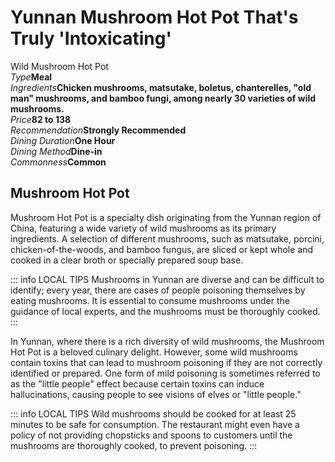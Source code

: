 # Yunnan Mushroom Hot Pot That's Truly 'Intoxicating'

<Chinese word="野生菌火锅">
<template #pinyin>yě shēng jūn huǒ guō</template>
Wild Mushroom Hot Pot
</Chinese>

<Description>
<div><i>Type</i><b>Meal</b></div>
<div long><i>Ingredients</i><b>Chicken mushrooms, matsutake, boletus, chanterelles, "old man" mushrooms, and bamboo fungi, among nearly 30 varieties of wild mushrooms.</b></div>
<div><i>Price</i><b><CNY>82</CNY> to <CNY>138</CNY></b></div>
<div><i>Recommendation</i><b>Strongly Recommended</b></div>
<div><i>Dining Duration</i><b>One Hour</b></div>
<div><i>Dining Method</i><b>Dine-in</b></div>
<div><i>Commonness</i><b>Common</b></div>
</Description>

## Mushroom Hot Pot

Mushroom Hot Pot is a specialty dish originating from the Yunnan region of China, featuring a wide variety of wild mushrooms as its primary ingredients. A selection of different mushrooms, such as matsutake, porcini, chicken-of-the-woods, and bamboo fungus, are sliced or kept whole and cooked in a clear broth or specially prepared soup base.

::: info LOCAL TIPS
Mushrooms in Yunnan are diverse and can be difficult to identify; every year, there are cases of people poisoning themselves by eating mushrooms. It is essential to consume mushrooms under the guidance of local experts, and the mushrooms must be thoroughly cooked.
:::

In Yunnan, where there is a rich diversity of wild mushrooms, the Mushroom Hot Pot is a beloved culinary delight. However, some wild mushrooms contain toxins that can lead to mushroom poisoning if they are not correctly identified or prepared. One form of mild poisoning is sometimes referred to as the "little people" effect because certain toxins can induce hallucinations, causing people to see visions of elves or "little people."

<YouTube link="https://youtu.be/DCWZirRWGUo?si=LOcivksEYN9lAg-x">
<template #cover><img src="../../assets/youtube/magic-mushroom-hotpot-in-yunan.jpg" alt="MAGIC MUSHROOM HOTPOT in Yunnan" /></template>
<template #title>MAGIC MUSHROOM HOTPOT in Yunnan, China</template>
<template #author>Two Mad Explorers</template>
<template #description>We had to try the wild mushroom hotpot of Yunnan, China.</template>
</YouTube>

::: info LOCAL TIPS
Wild mushrooms should be cooked for at least 25 minutes to be safe for consumption. The restaurant might even have a policy of not providing chopsticks and spoons to customers until the mushrooms are thoroughly cooked, to prevent poisoning.
:::